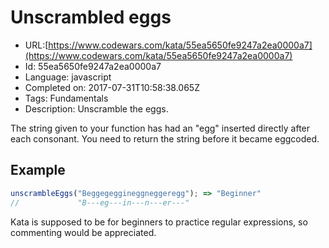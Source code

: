 # Unscrambled eggs

 - URL:[https://www.codewars.com/kata/55ea5650fe9247a2ea0000a7](https://www.codewars.com/kata/55ea5650fe9247a2ea0000a7)
 - Id: 55ea5650fe9247a2ea0000a7
 - Language: javascript
 - Completed on: 2017-07-31T10:58:38.065Z
 - Tags: Fundamentals
 - Description:
Unscramble the eggs.

The string given to your function has had an "egg" inserted directly after each consonant.  You need to return the string before it became eggcoded.

## Example

```javascript
unscrambleEggs("Beggegeggineggneggeregg"); => "Beginner"
//             "B---eg---in---n---er---"
```

Kata is supposed to be for beginners to practice regular expressions, so commenting would be appreciated.
